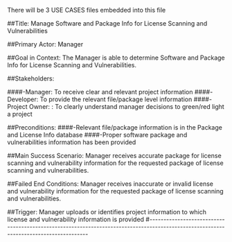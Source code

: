 There will be 3 USE CASES files embedded into this file

##Title: Manage Software and Package Info for License Scanning and Vulnerabilities

##Primary Actor: Manager

##Goal in Context: The Manager is able to determine Software and Package Info for License Scanning and Vulnerabilities.

##Stakeholders:

####-Manager: To receive clear and relevant project information
####-Developer: To provide the relevant file/package level information
####-Project Owner: : To clearly understand manager decisions to green/red light a project

##Preconditions:
####-Relevant file/package information is in the Package and License Info database
####-Proper software package and vulnerabilities information has been provided

##Main Success Scenario: Manager receives accurate package for license scanning and vulnerability information for the requested package of license scanning and vulnerabilities. 

##Failed End Conditions: Manager receives inaccurate or invalid license and vulnerability information for the requested package of license scanning and vulnerabilities.

##Trigger: Manager uploads or identifies project information to which license and vulnerability information is provided
#--------------------------------------------------------------------------------------------------------------------------------------








